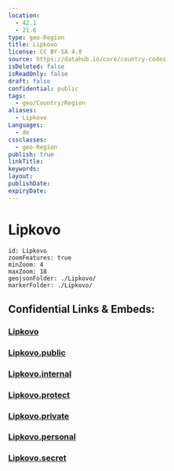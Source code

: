 ```yaml
---
location:
  - 42.1
  - 21.6
type: geo-Region
title: Lipkovo
license: CC BY-SA 4.0
source: https://datahub.io/core/country-codes
isDeleted: false
isReadOnly: false
draft: false
confidential: public
tags:
  - geo/Country/Region
aliases:
  - Lipkovo
Languages:
  - de
cssclasses:
  - geo-Region
publish: true
linkTitle:
keywords:
layout:
publishDate:
expiryDate:
---
```


# Lipkovo

```leaflet
id: Lipkovo
zoomFeatures: true 
minZoom: 4 
maxZoom: 18
geojsonFolder: ./Lipkovo/
markerFolder: ./Lipkovo/
```


## Confidential Links & Embeds: 

### [Lipkovo](/_Standards/Earth/Continent/Europe/Europe~South/Macedonia~North/Municipalities~Macedonia/Lipkovo.md) 

### [Lipkovo.public](/_public/Earth/Continent/Europe/Europe~South/Macedonia~North/Municipalities~Macedonia/Lipkovo.public.md) 

### [Lipkovo.internal](/_internal/Earth/Continent/Europe/Europe~South/Macedonia~North/Municipalities~Macedonia/Lipkovo.internal.md) 

### [Lipkovo.protect](/_protect/Earth/Continent/Europe/Europe~South/Macedonia~North/Municipalities~Macedonia/Lipkovo.protect.md) 

### [Lipkovo.private](/_private/Earth/Continent/Europe/Europe~South/Macedonia~North/Municipalities~Macedonia/Lipkovo.private.md) 

### [Lipkovo.personal](/_personal/Earth/Continent/Europe/Europe~South/Macedonia~North/Municipalities~Macedonia/Lipkovo.personal.md) 

### [Lipkovo.secret](/_secret/Earth/Continent/Europe/Europe~South/Macedonia~North/Municipalities~Macedonia/Lipkovo.secret.md)

